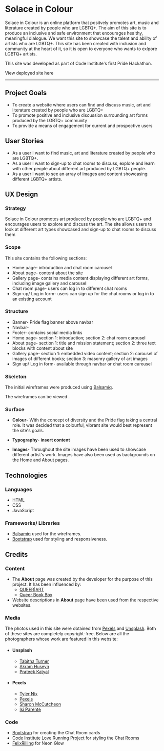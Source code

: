 # Solace in Colour

Solace in Colour is an online platform that positvely promotes art, music and literature created by people who are LGBTQ+. The aim of this site is to produce an inclusive and safe environment that encourages healthy, meaningful dialogue. We want this site to showcase the talent and ability of artists who are LGBTQ+. This site has been created with inclusion and community at the heart of it, so it is open to everyone who wants to exlpore LGBTQ+ artists.

This site was developed as part of Code Institute's first Pride Hackathon. 

View deployed site here <insert link>

---

## Project Goals

* To create a website where users can find and discuss music, art and literature created by people who are LGBTQ+
* To promote positive and inclusive discussion surrounding art forms produced by the LGBTQ+ community
* To provide a means of engagement for current and prospective users

## User Stories

* As a user I want to find music, art and literature created by people who are LGBTQ+.
* As a user I want to sign-up to chat rooms to discuss, explore and learn with other people about different art produced by LGBTQ+ people.
* As a user I want to see an array of images and content showcasing different LGBTQ+ artists.

## UX Design

### Strategy
Solace in Colour promotes art produced by people who are LGBTQ+ and encourages users to explore and discuss the art.
The site allows users to look at different art types showcased and sign-up to chat rooms to discuss them.

### Scope
This site contains the following sections:
* Home page- introduction and chat room carousel
* About page- content about the site
* Gallery page- contains media content displaying different art forms, including image gallery and carousel
* Chat room page- users can log in to different chat rooms
* Sign-up/ Log in form- users can sign up for the chat rooms or log in to an existing account

### Structure

* Banner- Pride flag banner above navbar
* Navbar- 
* Footer- contains social media links
* Home page- section 1: introduction; section 2: chat room carousel
* About page- section 1: title and mission statement; section 2: three text blocks with content about site
* Gallery page- section 1: embedded video content; section 2: carousel of images of different books; section 3: masonry gallery of art images
* Sign up/ Log in form- available through navbar or chat room carousel


### Skeleton
The initial wireframes were produced using [Balsamiq](https://balsamiq.com/).

The wireframes can be viewed <insert wireframes>.

### Surface
* **Colour**- With the concept of diversity and the Pride flag taking a central role. It was decided that a colourful, vibrant site would best represent the site's goals. 

* **Typography**- **insert content**
* **Images**- Throughout the site images have been used to showcase different artist's work. Images have also been used as backgrounds on the Home and About pages. 

## Technologies

### Languages
* HTML
* CSS
* JavaScript

### Frameworks/ Libraries
* [Balsamiq](https://balsamiq.com/) used for the wireframes.
* [Bootstrap](https://getbootstrap.com/) used for styling and responsiveness.

## Credits

### Content

- The __About__ page was created by the developer for the purpose of this project. It has been influenced by:
    * [QUEER|ART](https://www.queer-art.org/)
    * [Queer Book Box](https://www.queerbookbox.com/)
- Website descriptions in __About__ page have been used from the respective websites. 

### Media
The photos used in this site were obtained from [Pexels](https://www.pexels.com/search/ice%20cream/?orientation=portrait) and [Unsplash](https://unsplash.com/). Both of these sites are completely copyright-free. Below are all the photographers whose work are featured in this website:

- #### Unsplash

    - [Tabitha Turner](https://unsplash.com/photos/uDOWXL_Jhqg)
    - [Akram Huseyn](https://unsplash.com/photos/HGta5CK1rQw)
    - [Prateek Katyal](https://unsplash.com/photos/KNfj7yDVMF0)

- #### Pexels

    - [Tyler Nix](https://www.pexels.com/photo/cappuccino-in-white-ceramic-cup-on-white-ceramic-saucer-2396220/)
    - [Pexels](https://www.pexels.com/photo/landmark-lights-building-architecture-63328/)
    - [Sharon McCutcheon](https://www.pexels.com/photo/close-up-photo-of-rainbow-colors-4219312/)
    - [Isi Parente](https://unsplash.com/photos/TN8dZ893ue0)

### Code

  - [Bootstrap](https://getbootstrap.com/docs/4.0/components/card/) for creating the Chat Room cards
  - [Code Institute Love Running Project](https://github.com/Code-Institute-Org/love-running-2.0) for styling the Chat Rooms
  - [FelixRilling](https://codepen.io/FelixRilling/pen/qzfoc) for Neon Glow

